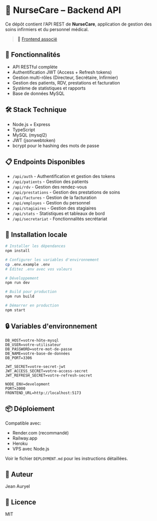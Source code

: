 # 🏥 NurseCare – Backend API

Ce dépôt contient l'API REST de **NurseCare**, application de gestion des soins infirmiers et du personnel médical.

> 🔗 [Frontend associé](https://github.com/JeanAuryel/nursecare-frontend)

## 🎯 Fonctionnalités
- API RESTful complète
- Authentification JWT (Access + Refresh tokens)
- Gestion multi-rôles (Directeur, Secrétaire, Infirmier)
- Gestion des patients, RDV, prestations et facturation
- Système de statistiques et rapports
- Base de données MySQL

## 🛠️ Stack Technique
- Node.js + Express
- TypeScript
- MySQL (mysql2)
- JWT (jsonwebtoken)
- bcrypt pour le hashing des mots de passe

## 📋 Endpoints Disponibles
- `/api/auth` - Authentification et gestion des tokens
- `/api/patients` - Gestion des patients
- `/api/rdv` - Gestion des rendez-vous
- `/api/prestations` - Gestion des prestations de soins
- `/api/factures` - Gestion de la facturation
- `/api/employes` - Gestion du personnel
- `/api/stagiaires` - Gestion des stagiaires
- `/api/stats` - Statistiques et tableaux de bord
- `/api/secretariat` - Fonctionnalités secrétariat

## 🚀 Installation locale

```bash
# Installer les dépendances
npm install

# Configurer les variables d'environnement
cp .env.example .env
# Éditez .env avec vos valeurs

# Développement
npm run dev

# Build pour production
npm run build

# Démarrer en production
npm start
```

## 🔒 Variables d'environnement

```env
DB_HOST=votre-hôte-mysql
DB_USER=votre-utilisateur
DB_PASSWORD=votre-mot-de-passe
DB_NAME=votre-base-de-données
DB_PORT=3306

JWT_SECRET=votre-secret-jwt
JWT_ACCESS_SECRET=votre-access-secret
JWT_REFRESH_SECRET=votre-refresh-secret

NODE_ENV=development
PORT=3000
FRONTEND_URL=http://localhost:5173
```

## 📦 Déploiement

Compatible avec:
- Render.com (recommandé)
- Railway.app
- Heroku
- VPS avec Node.js

Voir le fichier `DEPLOYMENT.md` pour les instructions détaillées.

## 👤 Auteur
Jean Auryel

## 📄 Licence
MIT
